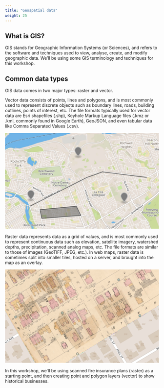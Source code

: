 ```yaml
---
title: "Geospatial data"
weight: 25
---
```


## What is GIS?

GIS stands for Geographic Information Systems (or Sciences), and refers to the software and techniques used to view, analyse, create, and modify geographic data. We’ll be using some GIS terminology and techniques for this workshop. 

## Common data types

GIS data comes in two major types: raster and vector.

Vector data consists of points, lines and polygons, and is most commonly used to represent discrete objects such as boundary lines, roads, building outlines, points of interest, etc. The file formats typically used for vector data are Esri shapefiles (.shp), Keyhole Markup Language files (.kmz or .kml, commonly found in Google Earth), GeoJSON, and even tabular data like Comma Separated Values (.csv).

![Points, lines and polygons on a web map](/images/vector.jpeg)

Raster data represents data as a grid of values, and is most commonly used to represent continuous data such as elevation, satellite imagery, watershed depths, precipitation, scanned analog maps, etc. The file formats are similar to those of images (GeoTIFF, JPEG, etc.). In web maps, raster data is sometimes split into smaller tiles, hosted on a server, and brought into the map as an overlay. 

![Raster image of a digitized map superimposed on a web map](/images/raster.jpeg)

In this workshop, we'll be using scanned fire insurance plans (raster) as a starting point, and then creating point and polygon layers (vector) to show historical businesses. 